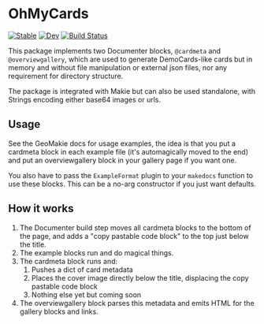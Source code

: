 # OhMyCards

[![Stable](https://img.shields.io/badge/docs-stable-blue.svg)](https://asinghvi17.github.io/OhMyCards.jl/stable/)
[![Dev](https://img.shields.io/badge/docs-dev-blue.svg)](https://asinghvi17.github.io/OhMyCards.jl/dev/)
[![Build Status](https://github.com/asinghvi17/OhMyCards.jl/actions/workflows/CI.yml/badge.svg?branch=main)](https://github.com/asinghvi17/OhMyCards.jl/actions/workflows/CI.yml?query=branch%3Amain)

This package implements two Documenter blocks, `@cardmeta` and `@overviewgallery`, which are used to generate DemoCards-like cards but in memory and without file manipulation or external json files, nor any requirement for directory structure.

The package is integrated with Makie but can also be used standalone, with Strings encoding either base64 images or urls.

## Usage

See the GeoMakie docs for usage examples, the idea is that you put a cardmeta block in each example file (it's automagically moved to the end) and put an overviewgallery block in your gallery page if you want one.

You also have to pass the `ExampleFormat` plugin to your `makedocs` function to use these blocks.  This can be a no-arg constructor if you just want defaults.

## How it works

1. The Documenter build step moves all cardmeta blocks to the bottom of the page, and adds a "copy pastable code block" to the top just below the title.
2. The example blocks run and do magical things.
3. The cardmeta block runs and:
    1. Pushes a dict of card metadata
    2. Places the cover image directly below the title, displacing the copy pastable code block 
    3. Nothing else yet but coming soon
4. The overviewgallery block parses this metadata and emits HTML for the gallery blocks and links.